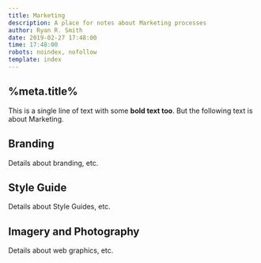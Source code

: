 ```yaml
---
title: Marketing
description: A place for notes about Marketing processes
author: Ryan R. Smith
date: 2019-02-27 17:48:00
time: 17:48:00
robots: noindex, nofollow
template: index
---
```


## %meta.title%
This is a single line of text with some **bold text too**. But the following text is about Marketing.

## Branding
Details about branding, etc.

## Style Guide
Details about Style Guides, etc.

## Imagery and Photography
Details about web graphics, etc.
